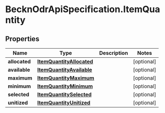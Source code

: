 # BecknOdrApiSpecification.ItemQuantity

## Properties

Name | Type | Description | Notes
------------ | ------------- | ------------- | -------------
**allocated** | [**ItemQuantityAllocated**](ItemQuantityAllocated.md) |  | [optional] 
**available** | [**ItemQuantityAvailable**](ItemQuantityAvailable.md) |  | [optional] 
**maximum** | [**ItemQuantityMaximum**](ItemQuantityMaximum.md) |  | [optional] 
**minimum** | [**ItemQuantityMinimum**](ItemQuantityMinimum.md) |  | [optional] 
**selected** | [**ItemQuantitySelected**](ItemQuantitySelected.md) |  | [optional] 
**unitized** | [**ItemQuantityUnitized**](ItemQuantityUnitized.md) |  | [optional] 


